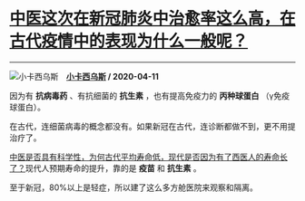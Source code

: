 # [中医这次在新冠肺炎中治愈率这么高，在古代疫情中的表现为什么一般呢？](https://www.zhihu.com/answer/1146408790)

--------------------------------------------------------------------------------

![小卡西乌斯](https://pic2.zhimg.com/v2-5070e65ce3d018eabbd6879eea88cc40.jpg?source=1940ef5c "小卡西乌斯")&emsp;**[小卡西乌斯](https://www.zhihu.com/people/Philip_zg) / 2020-04-11**

因为有 **抗病毒药** 、有抗细菌的 **抗生素** ，也有提高免疫力的 **丙种球蛋白** （γ免疫球蛋白）。

在古代，连细菌病毒的概念都没有。如果新冠在古代，连诊断都做不到，更不用提治疗了。

[中医是否具有科学性，为何古代平均寿命低，现代是否因为有了西医人的寿命长了？](https://www.zhihu.com/question/377652521/answer/1090927023)现代人预期寿命的提升，靠的是 **疫苗** 和 **抗生素** 。

至于新冠，80%以上是轻症，所以建了这么多方舱医院来观察和隔离。

